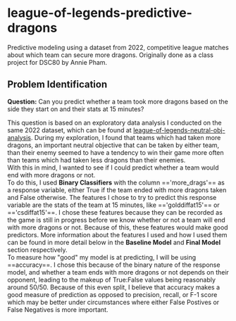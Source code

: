 # league-of-legends-predictive-dragons
Predictive modeling using a dataset from 2022, competitive league matches about which team can secure more dragons. Originally done as a class project for DSC80 by Annie Pham.  
  
## Problem Identification  
**Question:** Can you predict whether a team took more dragons based on the side they start on and their stats at 15 minutes?  
  
This question is based on an exploratory data analysis I conducted on the same 2022 dataset, which can be found at [league-of-legends-neutral-obj-analysis](https://phamann000.github.io/league-of-legends-neutral-obj-analysis/). During my exploration, I found that teams which had taken more dragons, an important neutral objective that can be taken by either team, than their enemy seemed to have a tendency to win their game more often than teams which had taken less dragons than their enemies.  
With this in mind, I wanted to see if I could predict whether a team would end with more dragons or not.  
To do this, I used **Binary Classifiers** with the column =='more_drags'== as a response variable, either True if the team ended with more dragons taken and False otherwise. The features I chose to try to predict this response variable are the stats of the team at 15 minutes, like =='golddiffat15'== or =='csdiffat15'==. I chose these features because they can be recorded as the game is still in progress before we know whether or not a team will end with more dragons or not. Because of this, these features would make good predictors. More information about the features I used and how I used them can be found in more detail below in the **Baseline Model** and **Final Model** section respectively.  
To measure how "good" my model is at predicting, I will be using ==accuracy==. I chose this because of the binary nature of the response model, and whether a team ends with more dragons or not depends on their opponent, leading to the makeup of True:False values being reasonably around 50/50. Because of this even split, I believe that accuracy makes a good measure of prediction as opposed to precision, recall, or F-1 score which may be better under circumstances where either False Postives or False Negatives is more important.


